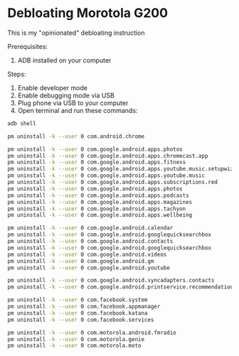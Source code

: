 

# Debloating Morotola G200

This is my "opinionated" debloating instruction

Prerequisites:
1. ADB installed on your computer

Steps:
1. Enable developer mode
2. Enable debugging mode via USB
3. Plug phone via USB to your computer
4. Open terminal and run these commands:


```sh
adb shell

pm uninstall -k --user 0 com.android.chrome

pm uninstall -k --user 0 com.google.android.apps.photos
pm uninstall -k --user 0 com.google.android.apps.chromecast.app
pm uninstall -k --user 0 com.google.android.apps.fitness
pm uninstall -k --user 0 com.google.android.apps.youtube.music.setupwizard
pm uninstall -k --user 0 com.google.android.apps.youtube.music
pm uninstall -k --user 0 com.google.android.apps.subscriptions.red
pm uninstall -k --user 0 com.google.android.apps.photos
pm uninstall -k --user 0 com.google.android.apps.podcasts
pm uninstall -k --user 0 com.google.android.apps.magazines
pm uninstall -k --user 0 com.google.android.apps.tachyon
pm uninstall -k --user 0 com.google.android.apps.wellbeing

pm uninstall -k --user 0 com.google.android.calendar
pm uninstall -k --user 0 com.google.android.googlequicksearchbox
pm uninstall -k --user 0 com.google.android.contacts
pm uninstall -k --user 0 com.google.android.googlequicksearchbox
pm uninstall -k --user 0 com.google.android.videos
pm uninstall -k --user 0 com.google.android.gm
pm uninstall -k --user 0 com.google.android.youtube

pm uninstall -k --user 0 com.google.android.syncadapters.contacts
pm uninstall -k --user 0 com.google.android.printservice.recommendation

pm uninstall -k --user 0 com.facebook.system
pm uninstall -k --user 0 com.facebook.appmanager
pm uninstall -k --user 0 com.facebook.katana
pm uninstall -k --user 0 com.facebook.services

pm uninstall -k --user 0 com.motorola.android.fmradio
pm uninstall -k --user 0 com.motorola.genie
pm uninstall -k --user 0 com.motorola.moto

```

